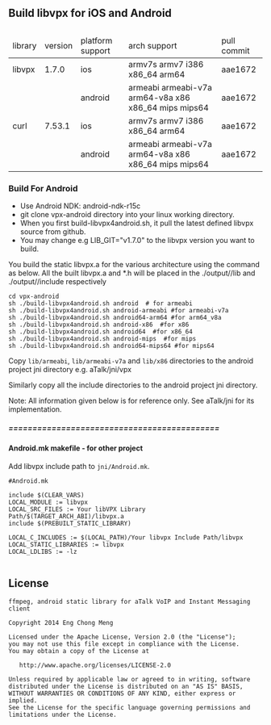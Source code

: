 ## Build libvpx for iOS and Android<table>
####
<thead>
<tr><td>library</td><td>version</td><td>platform support</td><td>arch support</td><td>pull commit</td></tr>
</thead>
<tr><td>libvpx</td><td>1.7.0</td><td>ios</td><td>armv7s armv7 i386 x86_64 arm64</td><td>aae1672</td></tr>
<tr><td></td><td></td><td>android</td><td>armeabi armeabi-v7a arm64-v8a x86 x86_64 mips mips64</td><td>aae1672</td></tr>
<tr><td>curl</td><td>7.53.1</td><td>ios</td><td>armv7s armv7 i386 x86_64 arm64</td><td>aae1672</td></tr>
<tr><td></td><td></td><td>android</td><td>armeabi armeabi-v7a arm64-v8a x86 x86_64 mips mips64</td><td>aae1672</td></tr>
</table>

### Build For Android

- Use Android NDK: android-ndk-r15c
- git clone vpx-android directory into your linux working directory.
- When you first build-libvpx4android.sh, it pull the latest defined libvpx source from github.
- You may change e.g LIB_GIT="v1.7.0" to the libvpx version you want to build.
  
You build the static libvpx.a for the various architecture using the command as below.
All the built libvpx.a and *.h will be placed in the ./output/<ABI>/lib and ./output/<ABI>/include respectively

```
cd vpx-android
sh ./build-libvpx4android.sh android  # for armeabi
sh ./build-libvpx4android.sh android-armeabi #for armeabi-v7a
sh ./build-libvpx4android.sh android64-arm64 #for arm64_v8a
sh ./build-libvpx4android.sh android-x86  #for x86
sh ./build-libvpx4android.sh android64  #for x86_64
sh ./build-libvpx4android.sh android-mips  #for mips
sh ./build-libvpx4android.sh android64-mips64 #for mips64
```

Copy `lib/armeabi`, `lib/armeabi-v7a` and `lib/x86` directories to the android project
jni directory e.g. aTalk/jni/vpx

Similarly copy all the include directories to the android project jni directory.

Note: All information given below is for reference only. See aTalk/jni for its implementation.

##### ============================================
#### Android.mk makefile - for other project
Add libvpx include path to `jni/Android.mk`. 

```
#Android.mk

include $(CLEAR_VARS)
LOCAL_MODULE := libvpx
LOCAL_SRC_FILES := Your libVPX Library Path/$(TARGET_ARCH_ABI)/libvpx.a
include $(PREBUILT_STATIC_LIBRARY)

LOCAL_C_INCLUDES := $(LOCAL_PATH)/Your libvpx Include Path/libvpx
LOCAL_STATIC_LIBRARIES := libvpx
LOCAL_LDLIBS := -lz
	
```


License
-------

    ffmpeg, android static library for aTalk VoIP and Instant Messaging client
    
    Copyright 2014 Eng Chong Meng
        
    Licensed under the Apache License, Version 2.0 (the "License");
    you may not use this file except in compliance with the License.
    You may obtain a copy of the License at
    
       http://www.apache.org/licenses/LICENSE-2.0
    
    Unless required by applicable law or agreed to in writing, software
    distributed under the License is distributed on an "AS IS" BASIS,
    WITHOUT WARRANTIES OR CONDITIONS OF ANY KIND, either express or implied.
    See the License for the specific language governing permissions and
    limitations under the License.




